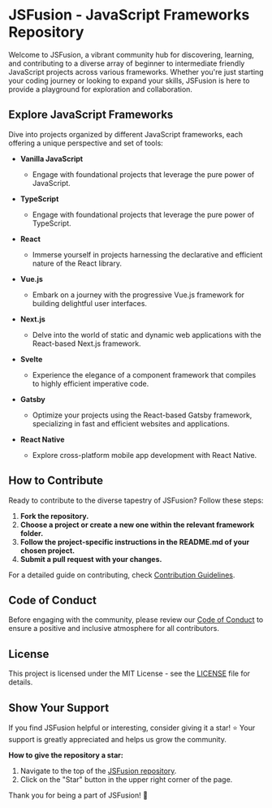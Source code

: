 # JSFusion - JavaScript Frameworks Repository

Welcome to JSFusion, a vibrant community hub for discovering, learning, and contributing to a diverse array of beginner to intermediate friendly JavaScript projects across various frameworks. Whether you're just starting your coding journey or looking to expand your skills, JSFusion is here to provide a playground for exploration and collaboration.

## Explore JavaScript Frameworks

Dive into projects organized by different JavaScript frameworks, each offering a unique perspective and set of tools:

- **Vanilla JavaScript**
  - Engage with foundational projects that leverage the pure power of JavaScript.

- **TypeScript**
  - Engage with foundational projects that leverage the pure power of TypeScript.

- **React**
  - Immerse yourself in projects harnessing the declarative and efficient nature of the React library.

- **Vue.js**
  - Embark on a journey with the progressive Vue.js framework for building delightful user interfaces.

- **Next.js**
  - Delve into the world of static and dynamic web applications with the React-based Next.js framework.

- **Svelte**
  - Experience the elegance of a component framework that compiles to highly efficient imperative code.

- **Gatsby**
  - Optimize your projects using the React-based Gatsby framework, specializing in fast and efficient websites and applications.

- **React Native**
  - Explore cross-platform mobile app development with React Native.

## How to Contribute

Ready to contribute to the diverse tapestry of JSFusion? Follow these steps:

1. **Fork the repository.**
2. **Choose a project or create a new one within the relevant framework folder.**
3. **Follow the project-specific instructions in the README.md of your chosen project.**
4. **Submit a pull request with your changes.**

For a detailed guide on contributing, check [Contribution Guidelines](CONTRIBUTION.md).

## Code of Conduct

Before engaging with the community, please review our [Code of Conduct](CODE_OF_CONDUCT.md) to ensure a positive and inclusive atmosphere for all contributors.

## License

This project is licensed under the MIT License - see the [LICENSE](LICENSE.md) file for details.

## Show Your Support

If you find JSFusion helpful or interesting, consider giving it a star! ⭐ Your support is greatly appreciated and helps us grow the community.

**How to give the repository a star:**

1. Navigate to the top of the [JSFusion repository](https://github.com/khaymanii/JSFusion).
2. Click on the "Star" button in the upper right corner of the page.

Thank you for being a part of JSFusion! 🚀
